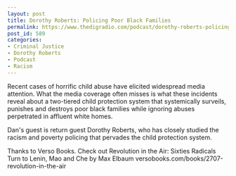 ```yaml
---
layout: post
title: Dorothy Roberts: Policing Poor Black Families
permalink: https://www.thedigradio.com/podcast/dorothy-roberts-policing-poor-black-families/index.html
post_id: 589
categories: 
- Criminal Justice
- Dorothy Roberts
- Podcast
- Racism
---
```


Recent cases of horrific child abuse have elicited widespread media attention. What the media coverage often misses is what these incidents reveal about a two-tiered child protection system that systemically surveils, punishes and destroys poor black families while ignoring abuses perpetrated in affluent white homes.



Dan's guest is return guest Dorothy Roberts, who has closely studied the racism and poverty policing that pervades the child protection system.

Thanks to Verso Books. Check out Revolution in the Air: Sixties Radicals Turn to Lenin, Mao and Che by Max Elbaum versobooks.com/books/2707-revolution-in-the-air

 